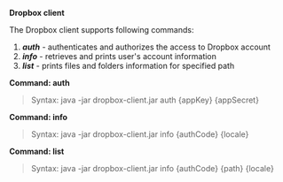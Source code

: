 **Dropbox client**  

The Dropbox client supports following commands:

1. **_auth_** - authenticates and authorizes the access to Dropbox account
2. **_info_** - retrieves and prints user's account information
3. **_list_** - prints files and folders information for specified path


**Command: auth**  
 >Syntax: java -jar dropbox-client.jar auth {appKey} {appSecret}
 
**Command: info**  
  >Syntax: java -jar dropbox-client.jar info {authCode} {locale}
  
**Command: list**  
  >Syntax: java -jar dropbox-client.jar info {authCode} {path} {locale}  
    
